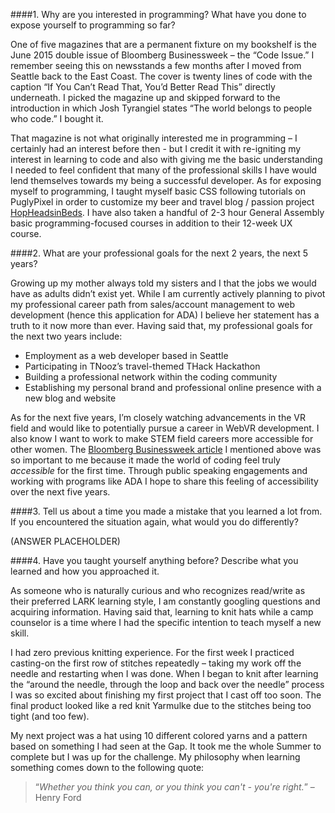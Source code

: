 ####1. Why are you interested in programming? What have you done to expose yourself to programming so far?

One of five magazines that are a permanent fixture on my bookshelf is the June 2015 double issue of Bloomberg Businessweek – the “Code Issue.”  I remember seeing this on newsstands a few months after I moved from Seattle back to the East Coast.  The cover is twenty lines of code with the caption “If You Can’t Read That, You’d Better Read This” directly underneath.  I picked the magazine up and skipped forward to the introduction in which Josh Tyrangiel states “The world belongs to people who code.”  I bought it.  

That magazine is not what originally interested me in programming – I certainly had an interest before then - but I credit it with re-igniting my interest in learning to code and also with giving me the basic understanding I needed to feel confident that many of the professional skills I have would lend themselves towards my being a successful developer.  As for exposing myself to programming, I taught myself basic CSS following tutorials on PuglyPixel in order to customize my beer and travel blog / passion project [HopHeadsinBeds](http://www.hopheadsinbeds.com).  I have also taken a handful of 2-3 hour General Assembly basic programming-focused courses in addition to their 12-week UX course.


####2. What are your professional goals for the next 2 years, the next 5 years?

Growing up my mother always told my sisters and I that the jobs we would have as adults didn’t exist yet.  While I am currently actively planning to pivot my professional career path from sales/account management to web development (hence this application for ADA) I believe her statement has a truth to it now more than ever.  Having said that, my professional goals for the next two years include:
-	Employment as a web developer based in Seattle 
-	Participating in TNooz’s travel-themed THack Hackathon
-	Building a professional network within the coding community
-	Establishing my personal brand and professional online presence with a new blog and website

As for the next five years, I’m closely watching advancements in the VR field and would like to potentially pursue a career in WebVR development.  I also know I want to work to make STEM field careers more accessible for other women.  The [Bloomberg Businessweek article](http://www.bloomberg.com/graphics/2015-paul-ford-what-is-code/) I mentioned above was so important to me because it made the world of coding feel truly *accessible* for the first time.  Through public speaking engagements and working with programs like ADA I hope to share this feeling of accessibility over the next five years.

####3. Tell us about a time you made a mistake that you learned a lot from. If you encountered the situation again, what would you do differently?

(ANSWER PLACEHOLDER)

####4. Have you taught yourself anything before? Describe what you learned and how you approached it.

As someone who is naturally curious and who recognizes read/write as their preferred LARK learning style, I am constantly googling questions and acquiring information.  Having said that, learning to knit hats while a camp counselor is a time where I had the specific intention to teach myself a new skill. 

I had zero previous knitting experience. For the first week I practiced casting-on the first row of stitches repeatedly – taking my work off the needle and restarting when I was done.  When I began to knit after learning the “around the needle, through the loop and back over the needle” process I was so excited about finishing my first project that I cast off too soon. The final product looked like a red knit Yarmulke due to the stitches being too tight (and too few).  

My next project was a hat using 10 different colored yarns and a pattern based on something I had seen at the Gap.  It took me the whole Summer to complete but I was up for the challenge.  My philosophy when learning something comes down to the following quote: 

> “*Whether you think you can, or you think you can't - you're right.*” – Henry Ford
